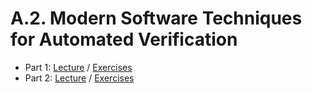 # A.2. Modern Software Techniques for Automated Verification

* Part 1: [Lecture](Part_1.md) / [Exercises](02_Part_1/README.md)
* Part 2: [Lecture](Part_2.md) / [Exercises](02_Part_2/README.md)